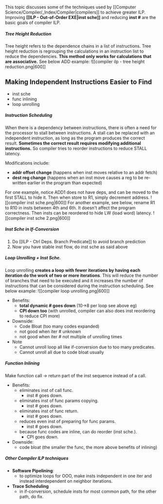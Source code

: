 This topic discusses some of the techniques used by [[Computer Science/Compiler/_Index/Compiler|compilers]] to achieve greater ILP. Improving **[[ILP - Out-of-Order EXE|inst sche]]** and reducing **inst #** are the basic goals of compiler ILP.

##### Tree Height Reduction
Tree height refers to the dependence chains in a list of instructions. Tree height reduction is regrouping the calculations in an instruction list to reduce the dependencies. **This method only works for calculations that are associative.** See below ADD example:
![[compiler ilp - tree height reduction.png|600]]

## Making Independent Instructions Easier to Find
- inst sche
- func inlining
- loop unrolling
##### Instruction Scheduling
When there is a dependency between instructions, there is often a need for the processor to stall between instructions. A stall can be replaced with an independent instruction, as long as the program produces the correct result. **Sometimes the correct result requires modifying additional instructions.** So compiler tries to reorder instructions to reduce STALL latency. 

Modifications include:
- **addr offset change** (happens when inst moves relative to an addr fetch)
- **dest reg change** (happens when an inst move causes a reg to be re-written earlier in the program than expected)

For one example, notice ADD1 does not have deps, and can be moved to the first STALL to hide it. Then when store to R1, simply decrement address.
![[compiler inst sche.png|600]]
For another example, see below, rename R1 to R10 in insts between 4th and 6th. It doesn't affect the program correctness. Then insts can be reordered to hide LW (load word) latency.
![[compiler inst sche 2.png|600]]
##### Inst Sche in If-Conversion
1. Do [[ILP - Ctrl Deps. Branch Predicate]] to avoid branch prediction
2. Now you have stable inst flow, do inst sche as said above

##### Loop Unrolling + Inst Sche.
Loop unrolling **creates a loop with fewer iterations by having each iteration do the work of two or more iterations**. This will reduce the number of branches that need to be executed and it increases the number of instructions that can be considered during the instruction scheduling. See below example:
![[compiler loop unrolling.png|600]]
- Benefits:
	- **total dynamic # goes down** (10->8 per loop see above eg)
	- **CPI down too** (with unrolled, compiler can also does inst reordering to reduce CPI more)
- Downside:
	- Code Bloat (too many codes expanded)
	- not good when iter # unknown
	- not good when iter # not multiple of unrolling times
- Note
	- Cannot unroll loop all like if-conversion due to too many predicates.
	- Cannot unroll all due to code bloat usually

##### Function Inlining
Make function call -> return part of the inst sequence instead of a call.
- Benefits:
	- eliminates inst of call func. 
		- inst # goes down.
	- eliminates inst of func params copying. 
		- inst # goes down.
	- eliminates inst of func return. 
		- inst # goes down.
	- reduces even inst of preparing for func params. 
		- inst # goes down.
	- because func codes are inline, can do reorder (inst sche.). 
		- CPI goes down.
- Downside:
	- code bloat (the smaller the func, the more above benefits of inlining)

##### Other Compiler ILP techniques
- **Software Pipelining**:
	- to optimize loops for OOO, make insts independent in one iter and instead interdependent on neighbor iterations.
- **Trace Scheduling**
	- in if-conversion, schedule insts for most common path, for the other path, do fix.